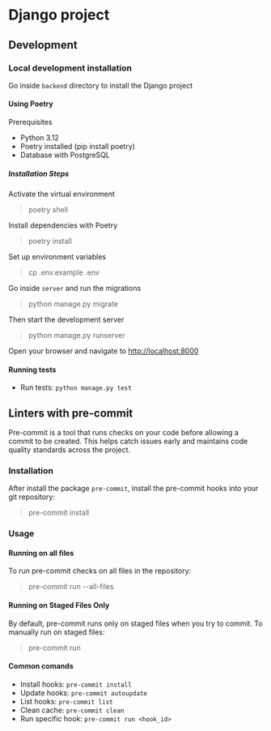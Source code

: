 # Django project

## Development

### Local development installation

Go inside `backend` directory to install the Django project

#### Using Poetry

Prerequisites
- Python 3.12
- Poetry installed (pip install poetry)
- Database with PostgreSQL

##### Installation Steps

Activate the virtual environment

> poetry shell

Install dependencies with Poetry

> poetry install

Set up environment variables

> cp .env.example .env

Go inside `server` and run the migrations

> python manage.py migrate

Then start the development server

> python manage.py runserver

Open your browser and navigate to [http://localhost:8000](http://localhost:8000)

#### Running tests

- Run tests: `python manage.py test`

## Linters with pre-commit

Pre-commit is a tool that runs checks on your code before allowing a commit to be created. This helps catch issues early and maintains code quality standards across the project.

### Installation

After install the package `pre-commit`, install the pre-commit hooks into your git repository:

> pre-commit install

### Usage

#### Running on all files

To run pre-commit checks on all files in the repository:

> pre-commit run --all-files

#### Running on Staged Files Only

By default, pre-commit runs only on staged files when you try to commit. To manually run on staged files:

> pre-commit run

#### Common comands

- Install hooks: `pre-commit install`
- Update hooks: `pre-commit autoupdate`
- List hooks: `pre-commit list`
- Clean cache: `pre-commit clean`
- Run specific hook: `pre-commit run <hook_id>`
